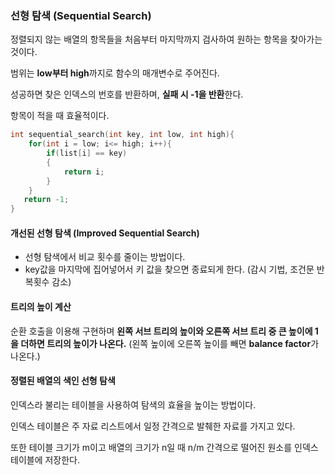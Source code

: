 ### 선형 탐색 (Sequential Search)
정렬되지 않는 배열의 항목들을 처음부터 마지막까지 검사하여 원하는 항목을 찾아가는 것이다.

범위는 **low부터 high**까지로 함수의 매개변수로 주어진다.

성공하면 찾은 인덱스의 번호를 반환하며, **실패 시 -1을 반환**한다.

항목이 적을 때 효율적이다.

```c
int sequential_search(int key, int low, int high){
    for(int i = low; i<= high; i++){
        if(list[i] == key)
        {
            return i;
        }
    }
   return -1;
}
```

#### 개선된 선형 탐색 (Improved Sequential Search)
- 선형 탐색에서 비교 횟수를 줄이는 방법이다.
- key값을 마지막에 집어넣어서 키 값을 찾으면 종료되게 한다. (감시 기법, 조건문 반복횟수 감소)

#### 트리의 높이 계산
순환 호출을 이용해 구현하며 **왼쪽 서브 트리의 높이와 오른쪽 서브 트리 중 큰 높이에 1을 더하면 트리의 높이가 나온다.** (왼쪽 높이에 오른쪽 높이를 빼면 **balance factor**가 나온다.)

#### 정렬된 배열의 색인 선형 탐색
인덱스라 불리는 테이블을 사용하여 탐색의 효율을 높이는 방법이다.

인덱스 테이블은 주 자료 리스트에서 일정 간격으로 발췌한 자료를 가지고 있다.

또한 테이블 크기가 m이고 배열의 크기가 n일 때 n/m 간격으로 떨어진 원소를 인덱스 테이블에 저장한다.